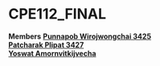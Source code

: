 # CPE112_FINAL
**Members**
[**Punnapob Wirojwongchai 3425**]() <br>
[**Patcharak Plipat 3427**]() <br>
[**Yoswat Amornvitkijvecha**]()
